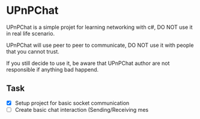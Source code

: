 # UPnPChat

UPnPChat is a simple projet for learning networking with c#, DO NOT use it in real life scenario.

UPnPChat will use peer to peer to communicate, DO NOT use it with people that you cannot trust.

If you still decide to use it, be aware that UPnPChat author are not responsible if anything bad happend.

## Task

- [x] Setup project for basic socket communication
- [ ] Create basic chat interaction (Sending/Receiving mes